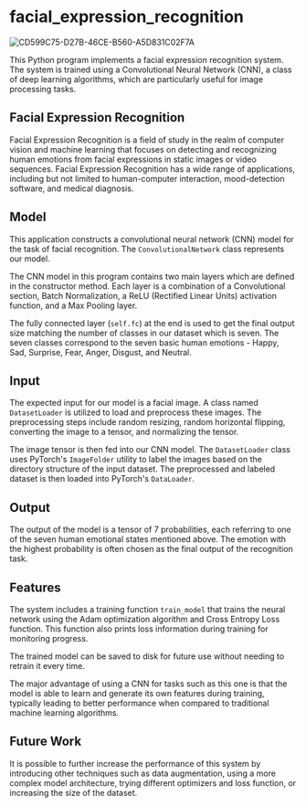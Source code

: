 # facial_expression_recognition

![CD599C75-D27B-46CE-B560-A5D831C02F7A](https://github.com/parniaaghaalipour/facial_expression_recognition/assets/141918224/ad586e15-9cae-4421-a7a2-040ed4e85aed)

This Python program implements a facial expression recognition system. The system is trained using a Convolutional Neural Network (CNN), a class of deep learning algorithms, which are particularly useful for image processing tasks.


## Facial Expression Recognition

Facial Expression Recognition is a field of study in the realm of computer vision and machine learning that focuses on detecting and recognizing human emotions from facial expressions in static images or video sequences. Facial Expression Recognition has a wide range of applications, including but not limited to human-computer interaction, mood-detection software, and medical diagnosis.

## Model

This application constructs a convolutional neural network (CNN) model for the task of facial recognition. The `ConvolutionalNetwork` class represents our model.

The CNN model in this program contains two main layers which are defined in the constructor method. Each layer is a combination of a Convolutional section, Batch Normalization, a ReLU (Rectified Linear Units) activation function, and a Max Pooling layer.

The fully connected layer (`self.fc`) at the end is used to get the final output size matching the number of classes in our dataset which is seven. The seven classes correspond to the seven basic human emotions - Happy, Sad, Surprise, Fear, Anger, Disgust, and Neutral.

## Input

The expected input for our model is a facial image. A class named `DatasetLoader` is utilized to load and preprocess these images. The preprocessing steps include random resizing, random horizontal flipping, converting the image to a tensor, and normalizing the tensor.

The image tensor is then fed into our CNN model. The `DatasetLoader` class uses PyTorch's `ImageFolder` utility to label the images based on the directory structure of the input dataset. The preprocessed and labeled dataset is then loaded into PyTorch's `DataLoader`.

## Output

The output of the model is a tensor of 7 probabilities, each referring to one of the seven human emotional states mentioned above. The emotion with the highest probability is often chosen as the final output of the recognition task.

## Features

The system includes a training function `train_model` that trains the neural network using the Adam optimization algorithm and Cross Entropy Loss function. This function also prints loss information during training for monitoring progress.

The trained model can be saved to disk for future use without needing to retrain it every time.

The major advantage of using a CNN for tasks such as this one is that the model is able to learn and generate its own features during training, typically leading to better performance when compared to traditional machine learning algorithms.

## Future Work

It is possible to further increase the performance of this system by introducing other techniques such as data augmentation, using a more complex model architecture, trying different optimizers and loss function, or increasing the size of the dataset.
